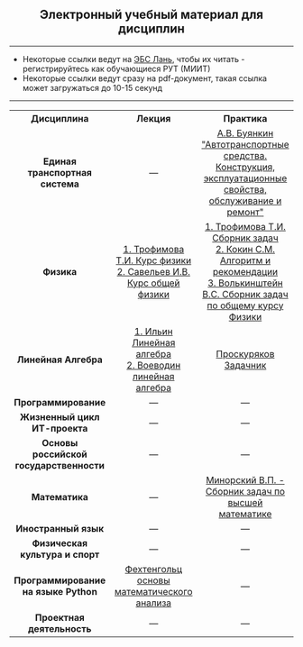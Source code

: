 <h2 align="center">Электронный учебный материал для дисциплин</h2>

---

- Некоторые ссылки ведут на [ЭБС Лань](https://e.lanbook.com), чтобы их читать - регистрируйтесь как обучающиеся РУТ (МИИТ)
- Некоторые ссылки ведут сразу на pdf-документ, такая ссылка может загружаться до 10-15 секунд

---

<table align="center">
  <tr>
    <th align="center">Дисциплина</th>
    <th align="center">Лекция</th>
    <th align="center">Практика</th>
    <th align="center">Лабораторная</th>
  </tr>
  <tr>
    <td align="center"><strong>Единая транспортная система</strong></td>
    <td align="center">—</td>
    <td align="center"><a href="https://e.lanbook.com/book/193890">А.В. Буянкин "Автотранспортные средства. Конструкция, эксплуатационные свойства, обслуживание и ремонт"</a></td>
    <td align="center">—</td>
  </tr>
  <tr>
    <td align="center"><strong>Физика</strong></td>
    <td align="center">
      <a href="https://fita.sfedu.ru/pluginfile.php/9772/mod_folder/content/0/Лекции/Физика%2C%20учебники/Трофимова%20Т.И.%20Курс%20физики%20%282006%29.">1. Трофимова Т.И. Курс физики</a><br>
      <a href="https://e.lanbook.com/book/142380">2. Савельев И.В. Курс общей физики</a>
    </td>
    <td align="center">
      <a href="https://miem.hse.ru/data/2012/04/10/1251363572/Trofimova_Zad_reschenia.pdf">1. Трофимова Т.И. Сборник задач</a><br>
      <a href="https://library.miit.ru/bookscatalog/upos/03-19701.pdf">2. Кокин С.М. Алгоритм и рекомендации</a><br>
      <a href="https://phti.tj/phti_tj/ozmun_ifm/Physics_books/volkenshtein_sbornik.pdf">3. Волькинштейн В.С. Сборник задач по общему курсу Физики</a>
    </td>
    <td align="center">Конспекты, <a href="https://github.com/EgoruZz/uit-brain/tree/main/Облако-Физики">Облако</a>, НТБ, Лаборатория</td>
  </tr>
  <tr>
    <td align="center"><strong>Линейная Алгебра</strong></td>
    <td align="center">
      <a href="https://mathprofi.com/uploads/files/1351_f_41_uchebnik-po-lineinoi-algebre-v.a.ilin-e.g.poznyak.pdf?key=d0124372d503affaaa7e4740b337e814">1. Ильин Линейная алгебра</a><br>
      <a href="https://e.lanbook.com/book/52">2. Воеводин линейная алгебра</a>
    </td>
    <td align="center">
      <a href="https://studfile.net/preview/3604146/">Проскуряков Задачник</a>
    </td>
    <td align="center">—</td>
  </tr>
  <tr>
    <td align="center"><strong>Программирование</strong></td>
    <td align="center">—</td>
    <td align="center">—</td>
    <td align="center">—</td>
  </tr>
  <tr>
    <td align="center"><strong>Жизненный цикл ИТ-проекта</strong></td>
    <td align="center">—</td>
    <td align="center">—</td>
    <td align="center">—</td>
  </tr>
  <tr>
    <td align="center"><strong>Основы российской государственности</strong></td>
    <td align="center">—</td>
    <td align="center">—</td>
    <td align="center">—</td>
  </tr>
  <tr>
    <td align="center"><strong>Математика</strong></td>
    <td align="center">—</td>
    <td align="center"><a href="https://chembaby.ru/wp-content/uploads/2013/11/Vysshaya_matematika_Minorskiy.pdf">Минорский В.П. - Сборник задач по высшей математике</a>
    </td>
    <td align="center">—</td>
  </tr>
  <tr>
    <td align="center"><strong>Иностранный язык</strong></td>
    <td align="center">—</td>
    <td align="center">—</td>
    <td align="center">—</td>
  </tr>
  <tr>
    <td align="center"><strong>Физическая культура и спорт</strong></td>
    <td align="center">—</td>
    <td align="center">—</td>
    <td align="center">—</td>
  </tr>
  <tr>
    <td align="center"><strong>Программирование на языке Python</strong></td>
    <td align="center">
      <a href="http://www.cosmic-rays.ru/books51/02/1968Fixtengolz1.pdf">Фехтенгольц основы математического анализа</a>
    </td>
    <td align="center">—</td>
    <td align="center">—</td>
  </tr>
  <tr>
    <td align="center"><strong>Проектная деятельность</strong></td>
    <td align="center">—</td>
    <td align="center">—</td>
    <td align="center">—</td>
  </tr>
</table>
